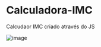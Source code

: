 # Calculadora-IMC
Calcudaor IMC criado através do JS

![image](https://github.com/Rodrigueira97/Calculadora-IMC/assets/93230930/f8168b12-3146-439d-b89f-4fb5395167d5)
